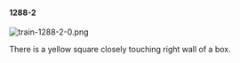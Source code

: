 #### 1288-2
![train-1288-2-0.png](https://github.com/lil-lab/nlvr/raw/master/nlvr/train/images/58/train-1288-2-0.png "train-1288-2-0.png")

There is a yellow square closely touching right wall of a box.